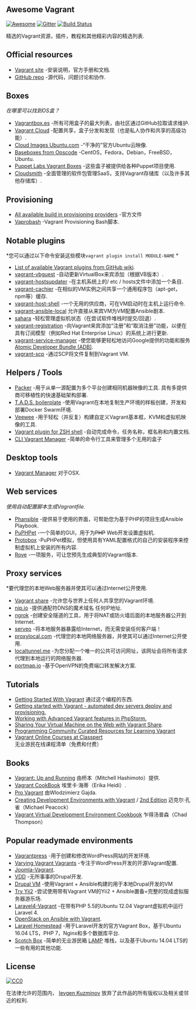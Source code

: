 <div class="github-widget" data-repo="iJackUA/awesome-vagrant"></div>

## Awesome Vagrant
[![Awesome](https://cdn.rawgit.com/sindresorhus/awesome/d7305f38d29fed78fa85652e3a63e154dd8e8829/media/badge.svg)](https://github.com/sindresorhus/awesome) [![Gitter](https://badges.gitter.im/Join%20Chat.svg)](https://gitter.im/iJackUA/awesome-vagrant?utm_source=badge&utm_medium=badge&utm_campaign=pr-badge) [![Build Status](https://api.travis-ci.org/iJackUA/awesome-vagrant.svg?branch=master)](https://travis-ci.org/iJackUA/awesome-vagrant)

精选的Vagrant资源，插件，教程和其他精彩内容的精选列表.


## Official resources

* [Vagrant site](https://www.vagrantup.com/) -安装说明，官方手册和文档.
* [GitHub repo](https://github.com/hashicorp/vagrant) -源代码，问题讨论和协作.


## Boxes

*在哪里可以找到OS盒？*

* [Vagrantbox.es](http://www.vagrantbox.es/) -所有可用盒子的最大列表，由社区通过GitHub拉取请求维护.
* [Vagrant Cloud](https://app.vagrantup.com/boxes/search) -配置共享，盒子分发和发现（也是私人协作和共享的高级功能）.
* [Cloud Images Ubuntu.com](https://cloud-images.ubuntu.com/vagrant/) -“干净的”官方Ubuntu云映像.
* [Baseboxes from Opscode](https://github.com/chef/bento#current-baseboxes) -CentOS，Fedora，Debian，FreeBSD，Ubuntu.
* [Puppet Labs Vagrant Boxes](http://puppet-vagrant-boxes.puppetlabs.com/) -这些盒子被提供给各种Puppet项目使用.
* [Cloudsmith](https://cloudsmith.io) -全面管理的软件包管理SaaS，支持Vagrant存储库（以及许多其他存储库）.

## Provisioning

* [All available build in provisioning providers](https://www.vagrantup.com/docs/provisioning) -官方文件
* [Vaprobash](http://fideloper.github.io/Vaprobash/index.html) -Vagrant Provisioning Bash脚本.


## Notable plugins

*您可以通过以下命令安装这些模块`vagrant plugin install MODULE-NAME` *

* [List of available Vagrant plugins from GitHub wiki](https://github.com/hashicorp/vagrant/wiki/Available-Vagrant-Plugins).
* [vagrant-vbguest](https://github.com/dotless-de/vagrant-vbguest) -自动更新VirtualBox来宾添加（根据VB版本）.
* [vagrant-hostsupdater](https://github.com/cogitatio/vagrant-hostsupdater) -在主机系统上的/ etc / hosts文件中添加一个条目.
* [vagrant-cachier](http://fgrehm.viewdocs.io/vagrant-cachier/) -在相似的VM实例之间共享一个通用程序包（apt-get，npm等）缓存.
* [vagrant-host-shell](https://github.com/phinze/vagrant-host-shell) -一个无用的供应商，可在VM启动时在主机上运行命令.
* [vagrant-ansible-local](https://github.com/jaugustin/vagrant-ansible-local)  允许直接从来宾VM为VM配置Ansible剧本.
* [sahara](https://github.com/jedi4ever/sahara) -轻松管理虚拟机状态（在尝试软件堆栈时提交/回退）.
* [vagrant-registration](https://github.com/projectatomic/adb-vagrant-registration) -向Vagrant来宾添加“注册”和“取消注册”功能，以便在具有订阅模型（例如Red Hat Enterprise Linux）的系统上进行更新.
* [vagrant-service-manager](https://github.com/projectatomic/vagrant-service-manager) -使您能够更轻松地访问Google提供的功能和服务 [Atomic Developer Bundle (ADB)](https://github.com/projectatomic/adb-atomic-developer-bundle).
* [vagrant-scp](https://github.com/invernizzi/vagrant-scp) -通过SCP将文件复制到Vagrant VM.

## Helpers / Tools

* [Packer](https://www.packer.io/)  -用于从单一源配置为多个平台创建相同机器映像的工具. 具有多提供商可移植性的快速基础架构部署.
* [T.A.D.S. boilerplate](https://github.com/Thomvaill/tads-boilerplate) -使用Vagrant在本地复制生产环境的样板创建，开发和部署Docker Swarm环境.
* [Veewee](https://github.com/jedi4ever/veewee) -用于轻松（并反复）构建自定义Vagrant基本框，KVM和虚拟机映像的工具.
* [Vagrant plugin for ZSH shell](https://github.com/robbyrussell/oh-my-zsh/wiki/Plugins#vagrant) -自动完成命令，任务名称，框名称和内置文档.
* [CLI Vagrant Manager](https://github.com/MunGell/vgm) -简单的命令行工具来管理多个无用的盒子

## Desktop tools

* [Vagrant Manager](http://vagrantmanager.com/) 对于OSX.

## Web services

*使用自动配置脚本生成Vagrantfile.*

* [Phansible](http://phansible.com/) -提供易于使用的界面，可帮助您为基于PHP的项目生成Ansible Playbook.
* [PuPHPet](https://puphpet.com/) -一个简单的GUI，用于为<s>PHP</s> Web开发设置虚拟机.
* [Protobox](http://getprotobox.com/) -PuPHPet模拟，但使用具有YAML配置格式的自己的安装程序来控制虚拟机上安装的所有内容.
* [Rove](http://rove.io/) -一项服务，可让您预先生成典型的Vagrant版本.

## Proxy services

*要代理您的本地Web服务器并使其可以通过Internet公开使用.

* [Vagrant share](https://www.vagrantup.com/docs/share/) -允许您与世界上任何人共享您的Vagrant环境.
* [nip.io](http://nip.io) -提供通配符DNS的魔术域名
任何IP地址.
* [ngrok](https://ngrok.com/) -创建安全隧道的工具，用于将NAT或防火墙后面的本地服务器公开到Internet.
* [serveo](https://serveo.net/) -将本地服务器暴露给Internet，而无需安装任何客户端！
* [proxylocal.com](http://proxylocal.com) -代理您的本地网络服务器，并使其可以通过Internet公开使用.
* [localtunnel.me](https://localtunnel.github.io/www/) -为您分配一个唯一的公共可访问网址，该网址会将所有请求代理到本地运行的网络服务器.
* [portmap.io](https://portmap.io/) -基于OpenVPN的免费端口转发解决方案.

## Tutorials

* [Getting Started With Vagrant](http://www.thisprogrammingthing.com/2013/getting-started-with-vagrant/) 通过这个编程的东西.
* [Getting started with Vagrant - automated dev servers deploy and provisioning.](http://stdout.in/en/post/getting_started_with_vagrant_automated_dev_servers_deploy_and_provisioning)
* [Working with Advanced Vagrant features in PhpStorm.](http://confluence.jetbrains.com/display/PhpStorm/Working+with+Advanced+Vagrant+features+in+PhpStorm)
* [Sharing Your Virtual Machine on the Web with Vagrant Share](https://scotch.io/tutorials/sharing-your-virtual-machine-on-the-web-with-vagrant-share).
* [Programming Community Curated Resources for Learning Vagrant](https://hackr.io/tutorials/learn-vagrant)
* [Vagrant Online Courses at Classpert](https://classpert.com/vagrant) 无业游民在线课程清单（免费和付费）

## Books

* [Vagrant: Up and Running](https://www.amazon.com/Vagrant-Running-Virtualized-Development-Environments/dp/1449335837) 由桥本（Mitchell Hashimoto）提供.
* [Vagrant CookBook](https://leanpub.com/vagrantcookbook) 埃里卡·海蒂（Erika Heidi）.
* [Pro Vagrant](https://www.amazon.com/Pro-Vagrant-Wlodzimierz-Gajda/dp/1484200748/) 由Wlodzimierz Gajda.
* [Creating Development Environments with Vagrant](http://shop.oreilly.com/product/9781849519182.do) / [2nd Edition](http://shop.oreilly.com/product/9781784397029.do) 迈克尔·孔雀（Michael Peacock）
* [Vagrant Virtual Development Environment Cookbook](http://shop.oreilly.com/product/9781784393748.do) 乍得汤普森（Chad Thompson）

## Popular readymade environments

* [Vagrantpress](https://github.com/vagrantpress/vagrantpress) -用于创建和修改WordPress网站的开发环境.
* [Varying Vagrant Vagrants](https://github.com/Varying-Vagrant-Vagrants/VVV) -专注于WordPress开发的开源Vagrant配置.
* [Joomla-Vagrant](https://github.com/joomlatools/joomlatools-vagrant).
* [VDD](https://www.drupal.org/project/vdd) -无所事事的Drupal开发.
* [Drupal VM](https://www.drupalvm.com/) -使用Vagrant + Ansible构建的用于本地Drupal开发的VM
* [Try Yii2](https://github.com/iJackUA/try-yii2) -尝试使用带有Vagrant VM的Yii2 + Ansible置备=完整的现成虚拟服务器游乐场.
* [Laravel4-Vagrant](https://github.com/bryannielsen/Laravel4-Vagrant) -在带有PHP 5.5的Ubuntu 12.04 Vagrant虚拟机中运行Laravel 4.
* [OpenStack on Ansible with Vagrant](https://github.com/openstack-ansible/openstack-ansible).
* [Laravel Homestead](https://laravel.com/docs/master/homestead) -用于Laravel开发的官方Vagrant Box，基于Ubuntu 16.04 LTS，PHP 7，Nginx和多个数据库平台.
* [Scotch Box](https://scotch.io/bar-talk/announcing-scotch-box-2-0-our-dead-simple-vagrant-lamp-stack-improved) -简单的无业游民箱 [LAMP](https://en.m.wikipedia.org/wiki/LAMP_%28software_bundle%29) 堆栈，以及基于Ubuntu 14.04 LTS的一些有用的其他功能.


## License

[![CC0](https://licensebuttons.net/p/zero/1.0/88x31.png)](https://creativecommons.org/publicdomain/zero/1.0/)

在法律允许的范围内， [Ievgen Kuzminov](http://stdout.in/) 放弃了此作品的所有版权以及相关或邻近的权利.
